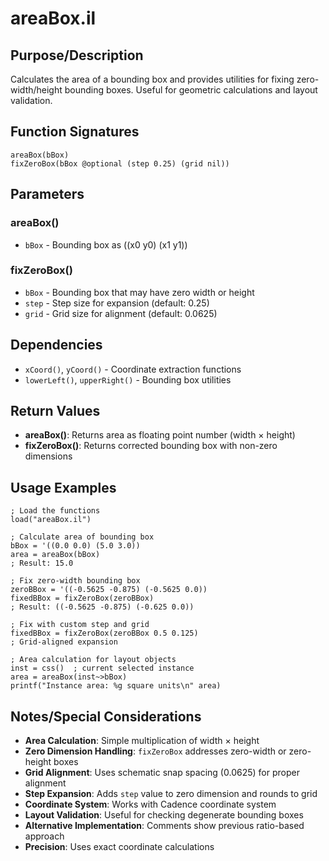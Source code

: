 # areaBox.il

## Purpose/Description
Calculates the area of a bounding box and provides utilities for fixing zero-width/height bounding boxes. Useful for geometric calculations and layout validation.

## Function Signatures
```skill
areaBox(bBox)
fixZeroBox(bBox @optional (step 0.25) (grid nil))
```

## Parameters

### areaBox()
- `bBox` - Bounding box as ((x0 y0) (x1 y1))

### fixZeroBox()
- `bBox` - Bounding box that may have zero width or height
- `step` - Step size for expansion (default: 0.25)
- `grid` - Grid size for alignment (default: 0.0625)

## Dependencies
- `xCoord()`, `yCoord()` - Coordinate extraction functions
- `lowerLeft()`, `upperRight()` - Bounding box utilities

## Return Values
- **areaBox()**: Returns area as floating point number (width × height)
- **fixZeroBox()**: Returns corrected bounding box with non-zero dimensions

## Usage Examples
```skill
; Load the functions
load("areaBox.il")

; Calculate area of bounding box
bBox = '((0.0 0.0) (5.0 3.0))
area = areaBox(bBox)
; Result: 15.0

; Fix zero-width bounding box
zeroBBox = '((-0.5625 -0.875) (-0.5625 0.0))
fixedBBox = fixZeroBox(zeroBBox)
; Result: ((-0.5625 -0.875) (-0.625 0.0))

; Fix with custom step and grid
fixedBBox = fixZeroBox(zeroBBox 0.5 0.125)
; Grid-aligned expansion

; Area calculation for layout objects
inst = css()  ; current selected instance
area = areaBox(inst~>bBox)
printf("Instance area: %g square units\n" area)
```

## Notes/Special Considerations
- **Area Calculation**: Simple multiplication of width × height
- **Zero Dimension Handling**: `fixZeroBox` addresses zero-width or zero-height boxes
- **Grid Alignment**: Uses schematic snap spacing (0.0625) for proper alignment
- **Step Expansion**: Adds `step` value to zero dimension and rounds to grid
- **Coordinate System**: Works with Cadence coordinate system
- **Layout Validation**: Useful for checking degenerate bounding boxes
- **Alternative Implementation**: Comments show previous ratio-based approach
- **Precision**: Uses exact coordinate calculations
